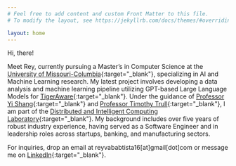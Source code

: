 ```yaml
---
# Feel free to add content and custom Front Matter to this file.
# To modify the layout, see https://jekyllrb.com/docs/themes/#overriding-theme-defaults

layout: home
---
```

Hi, there!

Meet Rey, currently pursuing a Master’s in Computer Science at the [University of Missouri-Columbia](https://missouri.edu){:target="_blank"}, specializing in AI and Machine Learning research. My latest project involves developing a data analysis and machine learning pipeline utilizing GPT-based Large Language Models for [TigerAware](https://tigeraware.com){:target="_blank"}. Under the guidance of [Professor Yi Shang](https://engineering.missouri.edu/faculty/yi-shang/){:target="_blank"} and [Professor Timothy Trull](https://psychology.missouri.edu/people/trull){:target="_blank"}, I am part of the [Distributed and Intelligent Computing Laboratory](http://dslsrv1.rnet.missouri.edu){:target="_blank"}. My background includes over five years of robust industry experience, having served as a Software Engineer and in leadership roles across startups, banking, and manufacturing sectors.

For inquiries, drop an email at reyvababtista16[at]gmail[dot]com or message me on [LinkedIn](https://www.linkedin.com/in/reyvababtista/){:target="_blank"}.